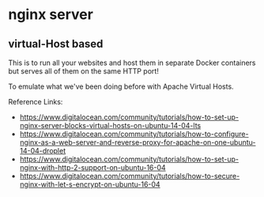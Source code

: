
# nginx server
## virtual-Host based

This is to run all your websites and host them in separate Docker containers
but serves all of them on the same HTTP port!

To emulate what we've been doing before with Apache Virtual Hosts.

Reference Links:
- https://www.digitalocean.com/community/tutorials/how-to-set-up-nginx-server-blocks-virtual-hosts-on-ubuntu-14-04-lts
- https://www.digitalocean.com/community/tutorials/how-to-configure-nginx-as-a-web-server-and-reverse-proxy-for-apache-on-one-ubuntu-14-04-droplet
- https://www.digitalocean.com/community/tutorials/how-to-set-up-nginx-with-http-2-support-on-ubuntu-16-04
- https://www.digitalocean.com/community/tutorials/how-to-secure-nginx-with-let-s-encrypt-on-ubuntu-16-04